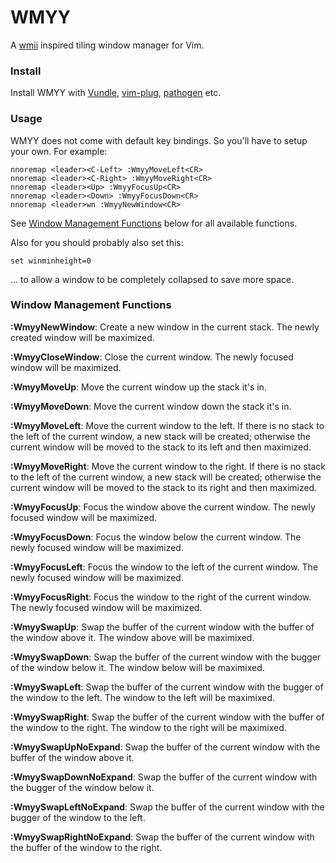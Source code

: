 # WMYY

A [wmii](http://en.wikipedia.org/wiki/Wmii) inspired tiling window manager for Vim.

### Install

Install WMYY with [Vundle](https://github.com/gmarik/Vundle.vim),
[vim-plug](https://github.com/junegunn/vim-plug),
[pathogen](https://github.com/tpope/vim-pathogen) etc.

### Usage

WMYY does not come with default key bindings. So you'll have to setup your own. For example:

```
nnoremap <leader><C-Left> :WmyyMoveLeft<CR>
nnoremap <leader><C-Right> :WmyyMoveRight<CR>
nnoremap <leader><Up> :WmyyFocusUp<CR>
nnoremap <leader><Down> :WmyyFocusDown<CR>
nnoremap <leader>wn :WmyyNewWindow<CR>
```

See [Window Management Functions](#window-management-functions) below for all available functions.

Also for you should probably also set this:

```
set winminheight=0
```

... to allow a window to be completely collapsed to save more space.

### Window Management Functions

**:WmyyNewWindow**: Create a new window in the current stack. The newly created window will be
maximized.

**:WmyyCloseWindow**: Close the current window. The newly focused window will be maximized.

**:WmyyMoveUp**: Move the current window up the stack it's in.

**:WmyyMoveDown**: Move the current window down the stack it's in.

**:WmyyMoveLeft**: Move the current window to the left. If there is no stack to the left of the
current window, a new stack will be created; otherwise the current window will be moved to the
stack to its left and then maximized.

**:WmyyMoveRight**: Move the current window to the right. If there is no stack to the left of the
current window, a new stack will be created; otherwise the current window will be moved to the
stack to its right and then maximized.

**:WmyyFocusUp**: Focus the window above the current window. The newly focused window will be
maximized.

**:WmyyFocusDown**: Focus the window below the current window. The newly focused window will be
maximized.

**:WmyyFocusLeft**: Focus the window to the left of the current window. The newly focused window
will be maximized.

**:WmyyFocusRight**: Focus the window to the right of the current window. The newly focused window
will be maximized.

**:WmyySwapUp**: Swap the buffer of the current window with the buffer of the window above it. The
window above will be maximixed.

**:WmyySwapDown**: Swap the buffer of the current window with the bugger of the window below it.
The window below will be maximixed.

**:WmyySwapLeft**: Swap the buffer of the current window with the bugger of the window to the
left. The window to the left will be maximixed.

**:WmyySwapRight**: Swap the buffer of the current window with the buffer of the window to the
right. The window to the right will be maximixed.

**:WmyySwapUpNoExpand**: Swap the buffer of the current window with the buffer of the window above
it.

**:WmyySwapDownNoExpand**: Swap the buffer of the current window with the bugger of the window
below it.

**:WmyySwapLeftNoExpand**: Swap the buffer of the current window with the bugger of the window to
the left.

**:WmyySwapRightNoExpand**: Swap the buffer of the current window with the buffer of the window to
the right.

